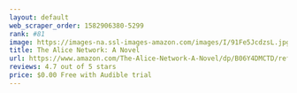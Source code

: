 ```yaml
---
layout: default 
﻿web_scraper_order: 1582906380-5299
rank: #81
image: https://images-na.ssl-images-amazon.com/images/I/91Fe5JcdzsL.jpg
title: The Alice Network: A Novel
url: https://www.amazon.com/The-Alice-Network-A-Novel/dp/B06Y4DMCTD/ref=zg_mw_audible_81?_encoding=UTF8&psc=1&refRID=8A6QF3909XK0JHQBT5YX
reviews: 4.7 out of 5 stars
price: $0.00 Free with Audible trial
---
```

